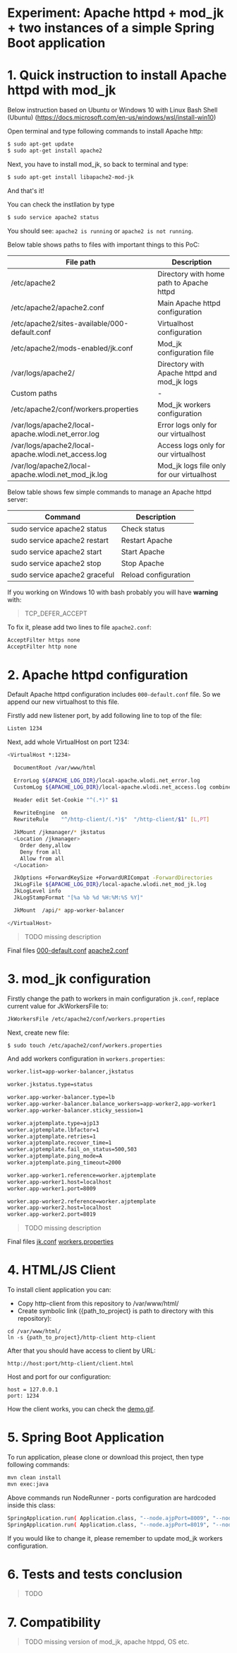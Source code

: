 # Experiment: Apache httpd + mod_jk + two instances of a simple Spring Boot application 

# 1. Quick instruction to install Apache httpd with mod_jk

Below instruction based on Ubuntu or Windows 10 with Linux Bash Shell (Ubuntu) (https://docs.microsoft.com/en-us/windows/wsl/install-win10)

Open terminal and type following commands to install Apache http:
```sh
$ sudo apt-get update
$ sudo apt-get install apache2
```
Next, you have to install mod_jk, so back to terminal and type:
```sh
$ sudo apt-get install libapache2-mod-jk
```
And that's it!

You can check the instllation by type
```sh
$ sudo service apache2 status
```

You should see: `apache2 is running` or `apache2 is not running`.

Below table shows paths to files with important things to this PoC:

| File path | Description |
| --- | --- |
| /etc/apache2 | Directory with home path to Apache httpd  |
| /etc/apache2/apache2.conf | Main Apache httpd configuration |
| /etc/apache2/sites-available/000-default.conf | Virtualhost configuration |
| /etc/apache2/mods-enabled/jk.conf | Mod_jk configuration file |
| /var/logs/apache2/ | Directory with Apache httpd and mod_jk logs |
| Custom paths | - |
| /etc/apache2/conf/workers.properties | Mod_jk workers configuration  |
| /var/logs/apache2/local-apache.wlodi.net_error.log | Error logs only for our virtualhost |
| /var/logs/apache2/local-apache.wlodi.net_access.log | Access logs only for our virtualhost |
| /var/log/apache2/local-apache.wlodi.net_mod_jk.log | Mod_jk logs file only for our virtualhost |


Below table shows few simple commands to manage an Apache httpd server:

| Command | Description |
| --- | --- |
| sudo service apache2 status | Check status |
| sudo service apache2 restart | Restart Apache |
| sudo service apache2 start | Start Apache |
| sudo service apache2 stop | Stop Apache |
| sudo service apache2 graceful | Reload configuration |

If you working on Windows 10 with bash probably you will have **warning** with:
> TCP_DEFER_ACCEPT

To fix it, please add two lines to file `apache2.conf`:
```sh
AcceptFilter https none
AcceptFilter http none
```

# 2. Apache httpd configuration

Default Apache httpd configuration includes `000-default.conf` file.  So we append our new virtualhost to this file.

Firstly add new listener port, by add following line to top of the file:
```sh
Listen 1234
```
Next, add whole VirtualHost on port 1234:

```sh
<VirtualHost *:1234>

  DocumentRoot /var/www/html

  ErrorLog ${APACHE_LOG_DIR}/local-apache.wlodi.net_error.log
  CustomLog ${APACHE_LOG_DIR}/local-apache.wlodi.net_access.log combined

  Header edit Set-Cookie "^(.*)" $1
  
  RewriteEngine  on
  RewriteRule    "^/http-client/(.*)$"  "/http-client/$1" [L,PT]

  JkMount /jkmanager/* jkstatus
  <Location /jkmanager>
    Order deny,allow
    Deny from all
    Allow from all
  </Location>

  JkOptions +ForwardKeySize +ForwardURICompat -ForwardDirectories
  JkLogFile ${APACHE_LOG_DIR}/local-apache.wlodi.net_mod_jk.log
  JkLogLevel info
  JkLogStampFormat "[%a %b %d %H:%M:%S %Y]"

  JkMount  /api/* app-worker-balancer

</VirtualHost>
```

> TODO missing description

Final files
[000-default.conf](apache/000-default.conf)
[apache2.conf](apache/apache2.conf)

# 3. mod_jk configuration

Firstly change the path to workers in main configuration `jk.conf`, replace current value for JkWorkersFile to:

```sh
JkWorkersFile /etc/apache2/conf/workers.properties
```

Next, create new file:
```sh
$ sudo touch /etc/apache2/conf/workers.properties
```

And add workers configuration in `workers.properties`:
```sh
worker.list=app-worker-balancer,jkstatus

worker.jkstatus.type=status

worker.app-worker-balancer.type=lb
worker.app-worker-balancer.balance_workers=app-worker2,app-worker1
worker.app-worker-balancer.sticky_session=1

worker.ajptemplate.type=ajp13
worker.ajptemplate.lbfactor=1
worker.ajptemplate.retries=1
worker.ajptemplate.recover_time=1
worker.ajptemplate.fail_on_status=500,503
worker.ajptemplate.ping_mode=A
worker.ajptemplate.ping_timeout=2000

worker.app-worker1.reference=worker.ajptemplate
worker.app-worker1.host=localhost
worker.app-worker1.port=8009

worker.app-worker2.reference=worker.ajptemplate
worker.app-worker2.host=localhost
worker.app-worker2.port=8019
```

> TODO missing description

Final files
[jk.conf](apache/jk.conf)
[workers.properties](apache/workers.properties)

# 4. HTML/JS Client

To install client application you can:
- Copy http-client from this repository to /var/www/html/
- Create symbolic link ({path_to_project} is path to directory with this repository):
```
cd /var/www/html/
ln -s {path_to_project}/http-client http-client
```

After that you should have access to client by URL:
```
http://host:port/http-client/client.html
```
Host and port for our configuration:
```
host = 127.0.0.1
port: 1234
```

How the client works, you can check the [demo.gif](demo/lb-mod-jk-demo.gif).

# 5. Spring Boot Application

To run application, please clone or download this project, then type following commands:
```sh
mvn clean install
mvn exec:java
```

Above commands run NodeRunner - ports configuration are hardcoded inside this class:
```sh
SpringApplication.run( Application.class, "--node.ajpPort=8009", "--node.httpPort=8080", "--node.jvmRoute=app-worker1" );
SpringApplication.run( Application.class, "--node.ajpPort=8019", "--node.httpPort=8090", "--node.jvmRoute=app-worker2" );
```
If you would like to change it, please remember to update mod_jk workers configuration.

# 6. Tests and tests conclusion

> TODO

# 7. Compatibility

> TODO missing version of mod_jk, apache htppd, OS etc.
